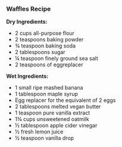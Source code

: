 ### Waffles Recipe

**Dry Ingredients:**
- 2 cups all-purpose flour
- 2 teaspoons baking powder
- ¾ teaspoon baking soda
- 2 tablespoons sugar
- ¼ teaspoon finely ground sea salt
- 2 teaspoons of eggreplacer

**Wet Ingredients:**
- 1 small ripe mashed banana
- 1 tablespoon maple syrup
- Egg replacer for the equivalent of 2 eggs
- 2 tablespoons melted vegan butter
- 1 teaspoon pure vanilla extract
- 1¾ cups unsweetened oatmilk
- ½ tablespoon apple cider vinegar
- ½ fresh lemon juice
- ½ teaspoon vanilla drop
